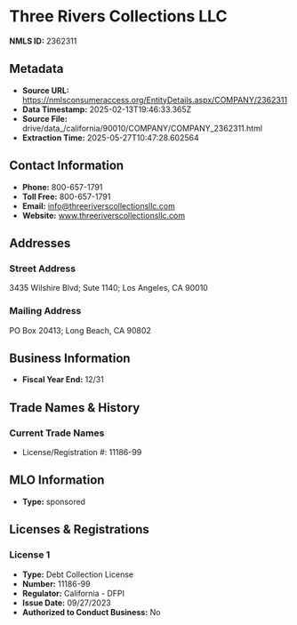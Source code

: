 # Three Rivers Collections LLC

**NMLS ID:** 2362311

## Metadata
- **Source URL:** https://nmlsconsumeraccess.org/EntityDetails.aspx/COMPANY/2362311
- **Data Timestamp:** 2025-02-13T19:46:33.365Z
- **Source File:** drive/data_/california/90010/COMPANY/COMPANY_2362311.html
- **Extraction Time:** 2025-05-27T10:47:28.602564

## Contact Information
- **Phone:** 800-657-1791
- **Toll Free:** 800-657-1791
- **Email:** info@threeriverscollectionsllc.com
- **Website:** www.threeriverscollectionsllc.com

## Addresses
### Street Address
3435 Wilshire Blvd; Sute 1140; Los Angeles, CA 90010

### Mailing Address
PO Box 20413; Long Beach, CA 90802

## Business Information
- **Fiscal Year End:** 12/31

## Trade Names & History
### Current Trade Names
- License/Registration #: 11186-99

## MLO Information
- **Type:** sponsored

## Licenses & Registrations

### License 1
- **Type:** Debt Collection License
- **Number:** 11186-99
- **Regulator:** California - DFPI
- **Issue Date:** 09/27/2023
- **Authorized to Conduct Business:** No
